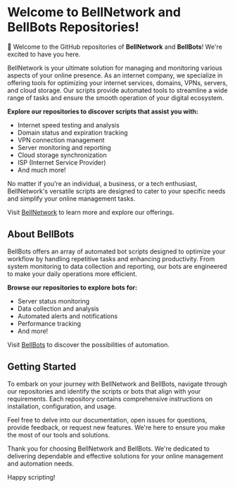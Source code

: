 # Welcome to BellNetwork and BellBots Repositories!

👋 Welcome to the GitHub repositories of **BellNetwork** and **BellBots**! We're excited to have you here.

BellNetwork is your ultimate solution for managing and monitoring various aspects of your online presence. As an internet company, we specialize in offering tools for optimizing your internet services, domains, VPNs, servers, and cloud storage. Our scripts provide automated tools to streamline a wide range of tasks and ensure the smooth operation of your digital ecosystem.

**Explore our repositories to discover scripts that assist you with:**
- Internet speed testing and analysis
- Domain status and expiration tracking
- VPN connection management
- Server monitoring and reporting
- Cloud storage synchronization
- ISP (Internet Service Provider)
- And much more!

No matter if you're an individual, a business, or a tech enthusiast, BellNetwork's versatile scripts are designed to cater to your specific needs and simplify your online management tasks.

Visit [BellNetwork](https://bellnetwork.eu) to learn more and explore our offerings.

## About BellBots
BellBots offers an array of automated bot scripts designed to optimize your workflow by handling repetitive tasks and enhancing productivity. From system monitoring to data collection and reporting, our bots are engineered to make your daily operations more efficient.

**Browse our repositories to explore bots for:**
- Server status monitoring
- Data collection and analysis
- Automated alerts and notifications
- Performance tracking
- And more!

Visit [BellBots](https://bellbots.eu) to discover the possibilities of automation.

## Getting Started
To embark on your journey with BellNetwork and BellBots, navigate through our repositories and identify the scripts or bots that align with your requirements. Each repository contains comprehensive instructions on installation, configuration, and usage.

Feel free to delve into our documentation, open issues for questions, provide feedback, or request new features. We're here to ensure you make the most of our tools and solutions.

Thank you for choosing BellNetwork and BellBots. We're dedicated to delivering dependable and effective solutions for your online management and automation needs.

Happy scripting!
